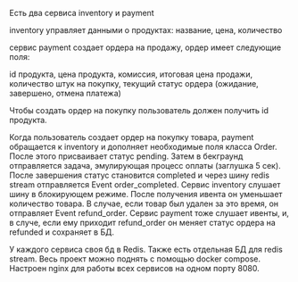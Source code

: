 <p>
Есть два сервиса inventory и payment
</p>
<p>
inventory управляет данными о продуктах: название, цена, количество
</p>
<p>
сервис payment создает ордера на продажу, ордер имеет следующие поля:
</p>
<p>
id продукта, цена продукта, комиссия, итоговая цена продажи, количество штук на покупку, текущий статус ордера (ожидание, завершено, отмена платежа)
</p>
<p>
Чтобы создать ордер на покупку пользователь должен получить id продукта.
</p>
<p>
Когда пользователь создает ордер на покупку товара, payment обращается к inventory и дополняет необходимые поля класса Order. После этого присваивает статус pending. Затем в бекграунд отправляется задача, эмулирующая процесс оплаты (заглушка 5 сек). После завершения статус становится completed и через шину redis stream отправляется Event order_completed. Сервис inventory слушает шину в блокирующем режиме. После получения ивента он уменьшает количество товара. В случае, если товар был удален за это время, он отправляет Event refund_order. Сервис payment  тоже слушает ивенты, и, в случе, если ему приходит refund_order он меняет статус ордера на refunded и сохраняет в БД.
</p>
<p>
У каждого сервиса своя бд в Redis. Также есть отдельная БД для redis stream. Весь проект можно поднять с помощью docker compose. Настроен nginx для работы всех сервисов на одном порту 8080.
</p>